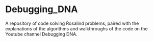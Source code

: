 # Debugging_DNA
A repository of code solving Rosalind problems, paired with the explanations of the algorithms and walkthroughs of the code on the Youtube channel Debugging DNA.
